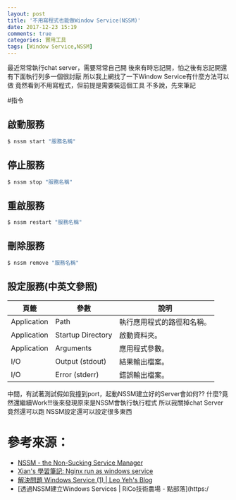 ```yaml
---
layout: post
title: '不用寫程式也能做Window Service(NSSM)'
date: 2017-12-23 15:19
comments: true
categories: 實用工具
tags: [Window Service,NSSM]
---
```

最近常常執行chat server，需要常常自己開
後來有時忘記開，怕之後有忘記開還有下面執行列多一個很討厭
所以我上網找了一下Window Service有什麼方法可以做
竟然看到不用寫程式，但前提是需要裝這個工具
不多說，先來筆記

<!--more-->

#指令
## 啟動服務
```sh
$ nssm start "服務名稱"
```
## 停止服務
```sh
$ nssm stop "服務名稱"
```
## 重啟服務
```sh
$ nssm restart "服務名稱"
```

## 刪除服務
```sh
$ nssm remove "服務名稱"
```

## 設定服務(中英文參照)

| 頁籤        | 參數              | 說明                       |
|-------------|-------------------|----------------------------|
| Application | Path              | 執行應用程式的路徑和名稱。 |
| Application | Startup Directory | 啟動資料夾。               |
| Application | Arguments         | 應用程式參數。             |
| I/O         | Output (stdout)   | 結果輸出檔案。             |
| I/O         | Error (stderr)    | 錯誤輸出檔案。             |

中間，有試著測試假如我撞到port，起動NSSM建立好的Server會如何??
什麼?竟然還繼續Work!!!後來發現原來是NSSM會執行執行程式
所以我關掉chat Server竟然還可以跑
NSSM設定還可以設定很多東西


# 參考來源：
* [NSSM - the Non-Sucking Service Manager](https://nssm.cc/)
* [Xian's 學習筆記: Nginx run as windows service](http://blog.developer.idv.tw/2016/08/nginx-run-as-windows-service.html)
* [解決問題 Windows Service (1) | Leo Yeh's Blog](http://leoyeh.me:8080/2017/07/26/%E8%A7%A3%E6%B1%BA%E5%95%8F%E9%A1%8C-Windows-Service-1/)
* [透過NSSM建立Windows Services | RiCo技術農場 - 點部落](https:/

